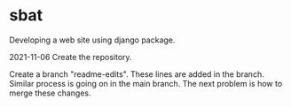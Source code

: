# sbat
Developing a web site using django package.

2021-11-06
Create the repository.

Create a branch "readme-edits".
These lines are added in the branch.
Similar process is going on in the main branch.
The next problem is how to merge these changes.
